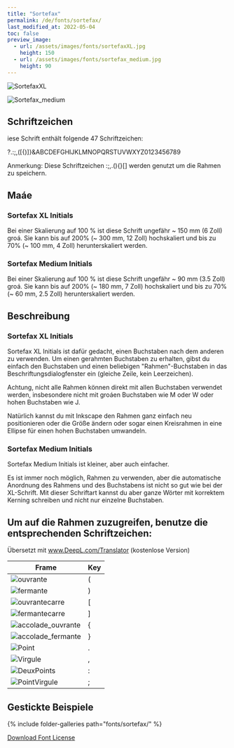 ```yaml
---
title: "Sortefax"
permalink: /de/fonts/sortefax/
last_modified_at: 2022-05-04
toc: false
preview_image: 
  - url: /assets/images/fonts/sortefaxXL.jpg
    height: 150
  - url: /assets/images/fonts/sortefax_medium.jpg
    height: 90
---
```

![SortefaxXL](/assets/images/fonts/sortefaxXL.jpg)

![Sortefax_medium](/assets/images/fonts/sortefax_medium.jpg)

## Schriftzeichen
iese Schrift enthält folgende 47 Schriftzeichen:
	
?.:;,([{)]}&ABCDEFGHIJKLMNOPQRSTUVWXYZ0123456789

Anmerkung: Diese Schriftzeichen :;,.(){}[] werden genutzt um die Rahmen zu speichern.

## Maáe
### Sortefax XL Initials
Bei einer Skalierung auf 100 % ist diese Schrift ungefähr ~ 150 mm (6 Zoll) groá.
Sie kann bis auf 200% (~ 300 mm, 12 Zoll) hochskaliert und bis zu 70% (~ 100 mm, 4 Zoll) herunterskaliert werden.
### Sortefax Medium Initials
Bei einer Skalierung auf 100 % ist diese Schrift ungefähr ~ 90 mm (3.5 Zoll) groá.
Sie kann bis auf 200% (~ 180 mm, 7 Zoll) hochskaliert und bis zu 70% (~ 60 mm, 2.5 Zoll) herunterskaliert werden.

## Beschreibung

### Sortefax XL Initials
Sortefax XL Initials ist dafür gedacht, einen Buchstaben nach dem anderen zu verwenden.
Um einen gerahmten Buchstaben zu erhalten, gibst du einfach den Buchstaben und einen beliebigen "Rahmen"-Buchstaben in das Beschriftungsdialogfenster ein (gleiche Zeile, kein Leerzeichen).

Achtung, nicht alle Rahmen können direkt mit allen Buchstaben verwendet werden, insbesondere nicht mit groáen Buchstaben wie M oder W oder hohen Buchstaben wie J.

Natürlich kannst du mit Inkscape den Rahmen ganz einfach neu positionieren oder die Größe ändern oder sogar einen Kreisrahmen in eine Ellipse für einen hohen Buchstaben umwandeln.

### Sortefax Medium Initials
Sortefax Medium Initials ist kleiner, aber auch einfacher.

Es ist immer noch möglich, Rahmen zu verwenden, aber die automatische Anordnung des Rahmens und des Buchstabens ist nicht so gut wie bei der XL-Schrift.
Mit dieser Schriftart kannst du aber ganze Wörter mit korrektem Kerning schreiben und nicht nur einzelne Buchstaben.



## Um auf die Rahmen zuzugreifen, benutze die entsprechenden Schriftzeichen:

Übersetzt mit www.DeepL.com/Translator (kostenlose Version)


Frame|Key
---|---
![ouvrante](/assets/images/fonts/sortefax/ouvrante.png)|<key>(</key>
![fermante](/assets/images/fonts/sortefax/fermante.png)|<key>)</key>
![ouvrantecarre](/assets/images/fonts/sortefax/square-bracket-open.png)|<key>[</key>
![fermantecarre](/assets/images/fonts/sortefax/square-bracket-open.png)|<key>]</key>
![accolade_ouvrante](/assets/images/fonts/sortefax/curly-bracket-open.png)|<key>{</key>
![accolade_fermante](/assets/images/fonts/sortefax/curly-bracket-close.png)|<key>}</key>
![Point](/assets/images/fonts/sortefax/point.png)|<key>.</key>
![Virgule](/assets/images/fonts/sortefax/virgule.png)|<key>,</key>
![DeuxPoints](/assets/images/fonts/sortefax/deuxpoints.png)|<key>:</key>
![PointVirgule](/assets/images/fonts/sortefax/pointvirgule.png)|<key>;</key>

## Gestickte Beispiele 

{% include folder-galleries path="fonts/sortefax/" %}

[Download Font License](https://github.com/inkstitch/inkstitch/tree/main/fonts/sortefaxXL/LICENSE)
